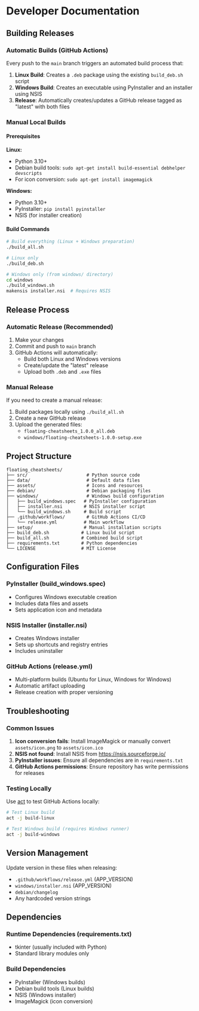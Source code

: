 # Developer Documentation

## Building Releases

### Automatic Builds (GitHub Actions)

Every push to the `main` branch triggers an automated build process that:

1. **Linux Build**: Creates a `.deb` package using the existing `build_deb.sh` script
2. **Windows Build**: Creates an executable using PyInstaller and an installer using NSIS
3. **Release**: Automatically creates/updates a GitHub release tagged as "latest" with both files

### Manual Local Builds

#### Prerequisites

**Linux:**
- Python 3.10+
- Debian build tools: `sudo apt-get install build-essential debhelper devscripts`
- For icon conversion: `sudo apt-get install imagemagick`

**Windows:**
- Python 3.10+
- PyInstaller: `pip install pyinstaller`
- NSIS (for installer creation)

#### Build Commands

```bash
# Build everything (Linux + Windows preparation)
./build_all.sh

# Linux only
./build_deb.sh

# Windows only (from windows/ directory)
cd windows
./build_windows.sh
makensis installer.nsi  # Requires NSIS
```

## Release Process

### Automatic Release (Recommended)

1. Make your changes
2. Commit and push to `main` branch
3. GitHub Actions will automatically:
   - Build both Linux and Windows versions
   - Create/update the "latest" release
   - Upload both `.deb` and `.exe` files

### Manual Release

If you need to create a manual release:

1. Build packages locally using `./build_all.sh`
2. Create a new GitHub release
3. Upload the generated files:
   - `floating-cheatsheets_1.0.0_all.deb`
   - `windows/floating-cheatsheets-1.0.0-setup.exe`

## Project Structure

```
floating_cheatsheets/
├── src/                      # Python source code
├── data/                     # Default data files
├── assets/                   # Icons and resources
├── debian/                   # Debian packaging files
├── windows/                  # Windows build configuration
│   ├── build_windows.spec   # PyInstaller configuration
│   ├── installer.nsi        # NSIS installer script
│   └── build_windows.sh     # Build script
├── .github/workflows/        # GitHub Actions CI/CD
│   └── release.yml          # Main workflow
├── setup/                   # Manual installation scripts
├── build_deb.sh            # Linux build script
├── build_all.sh            # Combined build script
├── requirements.txt        # Python dependencies
└── LICENSE                 # MIT License
```

## Configuration Files

### PyInstaller (build_windows.spec)
- Configures Windows executable creation
- Includes data files and assets
- Sets application icon and metadata

### NSIS Installer (installer.nsi)
- Creates Windows installer
- Sets up shortcuts and registry entries
- Includes uninstaller

### GitHub Actions (release.yml)
- Multi-platform builds (Ubuntu for Linux, Windows for Windows)
- Automatic artifact uploading
- Release creation with proper versioning

## Troubleshooting

### Common Issues

1. **Icon conversion fails**: Install ImageMagick or manually convert `assets/icon.png` to `assets/icon.ico`
2. **NSIS not found**: Install NSIS from https://nsis.sourceforge.io/
3. **PyInstaller issues**: Ensure all dependencies are in `requirements.txt`
4. **GitHub Actions permissions**: Ensure repository has write permissions for releases

### Testing Locally

Use [act](https://github.com/nektos/act) to test GitHub Actions locally:

```bash
# Test Linux build
act -j build-linux

# Test Windows build (requires Windows runner)
act -j build-windows
```

## Version Management

Update version in these files when releasing:
- `.github/workflows/release.yml` (APP_VERSION)
- `windows/installer.nsi` (APP_VERSION)
- `debian/changelog`
- Any hardcoded version strings

## Dependencies

### Runtime Dependencies (requirements.txt)
- tkinter (usually included with Python)
- Standard library modules only

### Build Dependencies
- PyInstaller (Windows builds)
- Debian build tools (Linux builds)
- NSIS (Windows installer)
- ImageMagick (icon conversion)